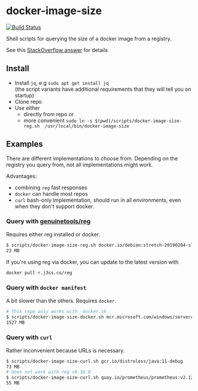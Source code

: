 # docker-image-size

[![Build Status](https://travis-ci.org/schnatterer/docker-image-size.svg?branch=master)](https://travis-ci.org/schnatterer/docker-image-size)

Shell scripts for querying the size of a docker image from a registry.

See this [StackOverflow answer](https://stackoverflow.com/a/54813737) for details

## Install

* Install `jq`, e.g `sudo apt get install jq`  
  (the script variants have additional requirements that they will tell you on startup)
* Clone repo
* Use either
  * directly from repo or 
  *  more convenient `sudo ln -s $(pwd)/scripts/docker-image-size-reg.sh  /usr/local/bin/docker-image-size`

## Examples

There are different implementations to choose from.
Depending on the registry you query from, not all implementations might work.

Advantages:

* combining `reg` fast responses
* `docker` can handle most repos
* `curl` bash-only implementation, should run in all environments, even when they don't support docker.

### Query with [genuinetools/reg](https://github.com/genuinetools/reg)

Requires either reg installed or docker.
```bash
$ scripts/docker-image-size-reg.sh docker.io/debian:stretch-20190204-slim
23 MB
```

If you're using reg via docker, you can update to the latest version with
```bash
docker pull r.j3ss.co/reg
```

### Query with `docker manifest`

A bit slower than the others. Requires `docker`.

```bash
# This repo only works with -docker.sh
$ scripts/docker-image-size-docker.sh mcr.microsoft.com/windows/servercore:1903
1527 MB

```

### Query with `curl`

Rather inconvenient because URLs is necessary. 

```bash
$ scripts/docker-image-size-curl.sh gcr.io/distroless/java:11-debug
73 MB 
# Does not work with reg v0.16.0
$ scripts/docker-image-size-curl.sh quay.io/prometheus/prometheus:v2.12.0
55 MB
```